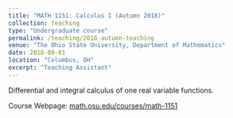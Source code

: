 ```yaml
---
title: "MATH 1151: Calculus I (Autumn 2018)"
collection: teaching
type: "Undergraduate course"
permalink: /teaching/2018-autumn-teaching
venue: "The Ohio State University, Department of Mathematics"
date: 2018-09-01
location: "Columbus, OH"
excerpt: "Teaching Assistant"
---
```


Differential and integral calculus of one real variable functions.

Course Webpage: [math.osu.edu/courses/math-1151](https://math.osu.edu/courses/math-1151)
